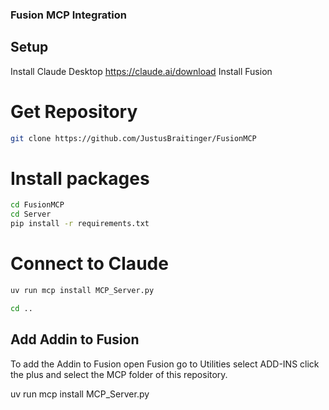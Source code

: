 ### Fusion MCP Integration


## Setup

Install Claude Desktop https://claude.ai/download
Install Fusion

# Get Repository 
```bash
git clone https://github.com/JustusBraitinger/FusionMCP
```
# Install packages
```bash
cd FusionMCP
cd Server
pip install -r requirements.txt
```
# Connect to Claude
```bash
uv run mcp install MCP_Server.py
```


```bash
cd ..
```
## Add Addin to Fusion

To add the Addin to Fusion open Fusion go to Utilities select ADD-INS click the plus and select the MCP folder of this repository.



 uv run mcp install MCP_Server.py 
```

